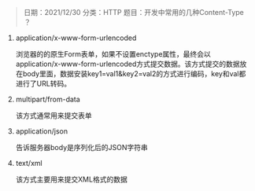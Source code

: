 > 日期：2021/12/30
分类：HTTP
题目：开发中常用的几种Content-Type ？

1. application/x-www-form-urlencoded

    浏览器的的原生Form表单，如果不设置enctype属性，最终会以application/x-www-form-urlencoded方式提交数据。该方式提交的数据放在body里面，数据安装key1=val1&key2=val2的方式进行编码，key和val都进行了URL转码。
1. multipart/from-data

    该方式通常用来提交表单
1. application/json

    告诉服务器body是序列化后的JSON字符串
1. text/xml

    该方式主要用来提交XML格式的数据

